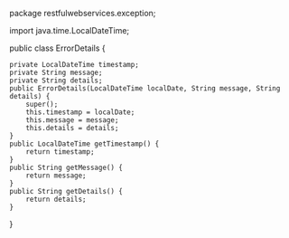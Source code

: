 package restfulwebservices.exception;

import java.time.LocalDateTime;

public class ErrorDetails {

	private LocalDateTime timestamp;
	private String message;
	private String details;
	public ErrorDetails(LocalDateTime localDate, String message, String details) {
		super();
		this.timestamp = localDate;
		this.message = message;
		this.details = details;
	}
	public LocalDateTime getTimestamp() {
		return timestamp;
	}
	public String getMessage() {
		return message;
	}
	public String getDetails() {
		return details;
	}
	
}
